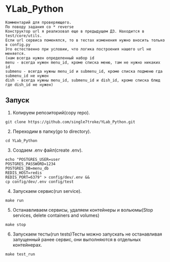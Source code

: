 # YLab_Python
```
Kомментарий для проверяющего.
По поводу задания со * reverse
Конструктор url я реализовал еще в предыдущем ДЗ. Находится в test/core/utils.
Если url сервиса поменялся, то в тестах изменения нужно вносить только в config.py
Это естественно при условии, что логика построения нашего url не меняется.
(нам всегда нужен определенный набор id
menu - всегда нужен menu_id, кроме списка меню, там не нужно никаких id
submenu - всегда нужны menu_id и submenu_id, кроме списка подменю гда submenu_id не нужен
dish - всегда нужны menu_id, submenu_id и dish_id, кроме списка блюд где dish_id не нужен)
```

## Запуск
1. Копируем репозиторий(copy repo).
```shell
git clone https://github.com/single7troke/YLab_Python.git
```
2. Переходим в папку(go to directory).
```shell
cd YLab_Python
```
3. Создаем .env файл(create .env).
```shell
echo "POSTGRES_USER=user
POSTGRES_PASSWORD=1234
POSTGRES_DB=menu_db
REDIS_HOST=redis
REDIS_PORT=6379" > config/dev/.env &&
cp config/dev/.env config/test
```
4. Запускаем сервис(run service).
```shell
make run
```
5. Останавливаем сервисы, удаляем контейнеры и вольюмы(Stop services, delete containers and volumes)
```shell
make stop
```
6. Запускаем тесты(run tests)Тесты можно запускать не останавливая запущенный ранее сервис, они выполняются в отдельных контейнерах.
```shell
make test_run
```
